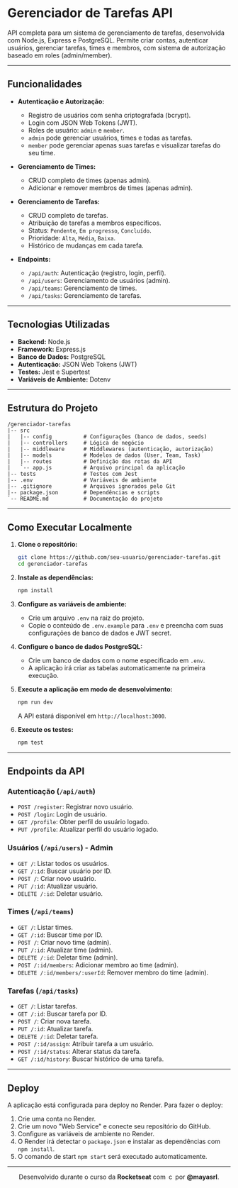# Gerenciador de Tarefas API

API completa para um sistema de gerenciamento de tarefas, desenvolvida com Node.js, Express e PostgreSQL. Permite criar contas, autenticar usuários, gerenciar tarefas, times e membros, com sistema de autorização baseado em roles (admin/member).

---

## Funcionalidades

- **Autenticação e Autorização:**
  - Registro de usuários com senha criptografada (bcrypt).
  - Login com JSON Web Tokens (JWT).
  - Roles de usuário: `admin` e `member`.
  - `admin` pode gerenciar usuários, times e todas as tarefas.
  - `member` pode gerenciar apenas suas tarefas e visualizar tarefas do seu time.

- **Gerenciamento de Times:**
  - CRUD completo de times (apenas admin).
  - Adicionar e remover membros de times (apenas admin).

- **Gerenciamento de Tarefas:**
  - CRUD completo de tarefas.
  - Atribuição de tarefas a membros específicos.
  - Status: `Pendente`, `Em progresso`, `Concluído`.
  - Prioridade: `Alta`, `Média`, `Baixa`.
  - Histórico de mudanças em cada tarefa.

- **Endpoints:**
  - `/api/auth`: Autenticação (registro, login, perfil).
  - `/api/users`: Gerenciamento de usuários (admin).
  - `/api/teams`: Gerenciamento de times.
  - `/api/tasks`: Gerenciamento de tarefas.

---

## Tecnologias Utilizadas

- **Backend:** Node.js
- **Framework:** Express.js
- **Banco de Dados:** PostgreSQL
- **Autenticação:** JSON Web Tokens (JWT)
- **Testes:** Jest e Supertest
- **Variáveis de Ambiente:** Dotenv

---

## Estrutura do Projeto

```
/gerenciador-tarefas
|-- src
|   |-- config          # Configurações (banco de dados, seeds)
|   |-- controllers     # Lógica de negócio
|   |-- middleware      # Middlewares (autenticação, autorização)
|   |-- models          # Modelos de dados (User, Team, Task)
|   |-- routes          # Definição das rotas da API
|   `-- app.js          # Arquivo principal da aplicação
|-- tests               # Testes com Jest
|-- .env                # Variáveis de ambiente
|-- .gitignore          # Arquivos ignorados pelo Git
|-- package.json        # Dependências e scripts
`-- README.md           # Documentação do projeto
```

---

## Como Executar Localmente

1. **Clone o repositório:**
   ```bash
   git clone https://github.com/seu-usuario/gerenciador-tarefas.git
   cd gerenciador-tarefas
   ```

2. **Instale as dependências:**
   ```bash
   npm install
   ```

3. **Configure as variáveis de ambiente:**
   - Crie um arquivo `.env` na raiz do projeto.
   - Copie o conteúdo de `.env.example` para `.env` e preencha com suas configurações de banco de dados e JWT secret.

4. **Configure o banco de dados PostgreSQL:**
   - Crie um banco de dados com o nome especificado em `.env`.
   - A aplicação irá criar as tabelas automaticamente na primeira execução.

5. **Execute a aplicação em modo de desenvolvimento:**
   ```bash
   npm run dev
   ```
   A API estará disponível em `http://localhost:3000`.

6. **Execute os testes:**
   ```bash
   npm test
   ```

---

## Endpoints da API

### Autenticação (`/api/auth`)

- `POST /register`: Registrar novo usuário.
- `POST /login`: Login de usuário.
- `GET /profile`: Obter perfil do usuário logado.
- `PUT /profile`: Atualizar perfil do usuário logado.

### Usuários (`/api/users`) - Admin

- `GET /`: Listar todos os usuários.
- `GET /:id`: Buscar usuário por ID.
- `POST /`: Criar novo usuário.
- `PUT /:id`: Atualizar usuário.
- `DELETE /:id`: Deletar usuário.

### Times (`/api/teams`)

- `GET /`: Listar times.
- `GET /:id`: Buscar time por ID.
- `POST /`: Criar novo time (admin).
- `PUT /:id`: Atualizar time (admin).
- `DELETE /:id`: Deletar time (admin).
- `POST /:id/members`: Adicionar membro ao time (admin).
- `DELETE /:id/members/:userId`: Remover membro do time (admin).

### Tarefas (`/api/tasks`)

- `GET /`: Listar tarefas.
- `GET /:id`: Buscar tarefa por ID.
- `POST /`: Criar nova tarefa.
- `PUT /:id`: Atualizar tarefa.
- `DELETE /:id`: Deletar tarefa.
- `POST /:id/assign`: Atribuir tarefa a um usuário.
- `POST /:id/status`: Alterar status da tarefa.
- `GET /:id/history`: Buscar histórico de uma tarefa.

---

## Deploy

A aplicação está configurada para deploy no Render. Para fazer o deploy:

1. Crie uma conta no Render.
2. Crie um novo "Web Service" e conecte seu repositório do GitHub.
3. Configure as variáveis de ambiente no Render.
4. O Render irá detectar o `package.json` e instalar as dependências com `npm install`.
5. O comando de start `npm start` será executado automaticamente.

---

<p align="center">
  Desenvolvido durante o curso da <strong>Rocketseat</strong> com <img src="src/heart.svg" width="14" alt="coração"/> por <strong>@mayasrl</strong>.
</p>
